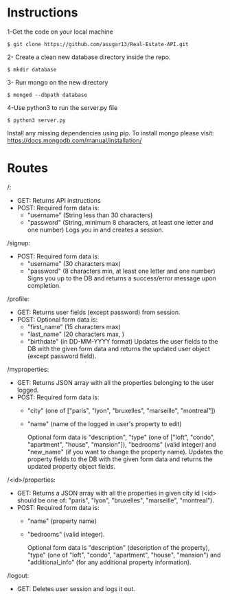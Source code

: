 # Instructions
1-Get the code on your local machine
```
$ git clone https://github.com/asugar13/Real-Estate-API.git
```
2- Create a clean new database directory inside the repo.
```
$ mkdir database
```
3- Run mongo on the new directory
```
$ mongod --dbpath database
```
4-Use python3 to run the server.py file
```
$ python3 server.py
```

Install any missing dependencies using pip. To install mongo please visit: https://docs.mongodb.com/manual/installation/



# Routes

/:
  - GET: Returns API instructions
  - POST: Required form data is:
       - "username"  (String less than 30 characters)
       - "password" (String, minimum 8 characters, at least one letter and one number)
       Logs you in and creates a session.

/signup:
  - POST: Required form data is:
      - "username" (30 characters max)
      - "password" (8 characters min, at least one letter and one number)
      Signs you up to the DB and returns a success/error message upon completion.

/profile:
  - GET: Returns user fields (except password) from session.
  - POST: Optional form data is:
      - "first_name" (15 characters max)
      - "last_name" (20 characters max, )
      - "birthdate" (in DD-MM-YYYY format)
      Updates the user fields to the DB with the given form data and returns the updated user object (except password field).

/myproperties:
  - GET: Returns JSON array with all the properties belonging to the user logged.
  - POST: Required form data is:
     - "city"  (one of ["paris", "lyon", "bruxelles", "marseille", "montreal"])
     - "name" (name of the logged in user's property to edit)  
       
         Optional form data is "description", "type" (one of ["loft", "condo", "apartment", "house", "mansion"]), "bedrooms" (valid integer) and "new_name" (if you want to change the property name).
     Updates the property fields to the DB with the given form data and returns the updated property object fields.

/&lt;id&gt;/properties:
  - GET: Returns a JSON array with all the properties in given city id (&lt;id&gt; should be one of: "paris", "lyon", "bruxelles", "marseille", "montreal").
  - POST: Required form data is:
    - "name" (property name)  
    - "bedrooms" (valid integer).  
  
        Optional form data is "description" (description of the property), "type" (one of "loft", "condo", "apartment", "house", "mansion") and "additional_info" (for any additional property information).

/logout:
- GET: Deletes user session and logs it out.
